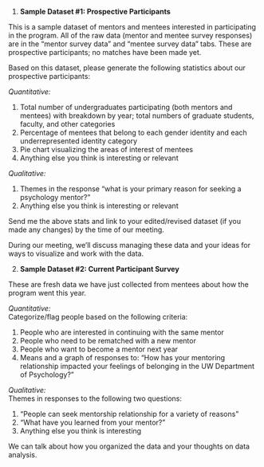 
1. **Sample Dataset #1: Prospective Participants**

This is a sample dataset of mentors and mentees interested in participating in the program. All of the raw data (mentor and mentee survey responses) are in the “mentor survey data” and “mentee survey data” tabs. These are prospective participants; no matches have been made yet.  

  Based on this dataset, please generate the following statistics about our prospective participants:

  _Quantitative:_  
  1. Total number of undergraduates participating (both mentors and mentees) with breakdown by year; total numbers of graduate students, faculty, and other categories
  2. Percentage of mentees that belong to each gender identity and each underrepresented identity category
  3. Pie chart visualizing the areas of interest of mentees
  4. Anything else you think is interesting or relevant


 _Qualitative:_  
 1. Themes in the response “what is your primary reason for seeking a psychology mentor?”
 2. Anything else you think is interesting or relevant

Send me the above stats and link to your edited/revised dataset (if you made any changes) by the time of our meeting.  

During our meeting, we’ll discuss managing these data and your ideas for ways to visualize and work with the data.

2. **Sample Dataset #2: Current Participant Survey**

These are fresh data we have just collected from mentees about how the program went this year.


_Quantitative:_  
Categorize/flag people based on the following criteria:
1. People who are interested in continuing with the same mentor
2. People who need to be rematched with a new mentor
3. People who want to become a mentor next year
4. Means and a graph of responses to: “How has your mentoring relationship impacted your feelings of belonging in the UW Department of Psychology?”

_Qualitative:_   
Themes in responses to the following two questions:
1. “People can seek mentorship relationship for a variety of reasons”
2. “What have you learned from your mentor?”
3. Anything else you think is interesting

We can talk about how you organized the data and your thoughts on data analysis.
